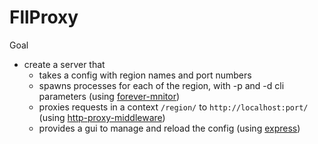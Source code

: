 FllProxy
=======

Goal

- create a server that
	- takes a config with region names and port numbers
	- spawns processes for each of the region, with -p and -d cli parameters (using [forever-mnitor](https://github.com/foreverjs/forever-monitor))
	- proxies requests in a context `/region/` to `http://localhost:port/` (using [http-proxy-middleware](https://github.com/chimurai/http-proxy-middleware))
	- provides a gui to manage and reload the config (using [express](http://expressjs.com/))

